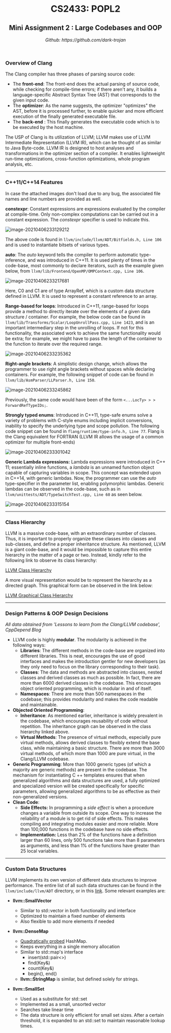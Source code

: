 <div align='center'>
    <h1>CS2433: POPL2</h1>
    <h2>
        Mini Assignment 2 : Large Codebases and OOP
    </h2>
    <em>Github: https://github.com/dark-trojan</em>
</div>

​							

### Overview of Clang 

The Clang compiler has three phases of parsing source code:

- The **front-end**: The front-end does the actual parsing of source code, while checking for compile-time errors; if there aren't any, it builds a language-specific Abstract Syntax Tree (AST) that corresponds to the given input code.
- The **optimizer**: As the name suggests, the optimizer "optimizes" the AST, before it is processed further, to enable quicker and more efficient execution of the finally generated executable file. 
- The **back-end** : This finally generates the executable code which is to be executed by the host machine.

The USP of Clang is its utilization of LLVM; LLVM makes use of LLVM Intermediate Representation (LLVM IR), which can be thought of as similar to Java Byte-code.
LLVM IR is designed to host analyses and transformations in the optimizer section of a compiler. It enables lightweight run-time optimizations, cross-function optimizations, whole program analysis, etc.

------

### C++11/C++14 Features

In case the attached images don't load due to any bug, the associated file names and line numbers are provided as well.

**constexpr**: Constant expressions are expressions evaluated by the compiler at compile-time. Only non-complex computations can be carried out in a constant expression. The *constexpr* specifier is used to indicate this.

![image-20210406233129212](/home/darktrojan/snap/typora/33/.config/Typora/typora-user-images/image-20210406233129212.png)

The above code is found in `llvm/include/llvm/ADT/Bitfields.h, Line 106` and is used to instantiate bitsets of various types.



**auto**: The *auto* keyword tells the compiler to perform automatic type-inference, and was introduced in C++11. It is used plenty of times in the code-base, most commonly to declare iterators, such as the example given below, from `llvm/lib/Frontend/OpenMP/OMPContext.cpp, Line 106`.

![image-20210406233217681](/home/darktrojan/snap/typora/33/.config/Typora/typora-user-images/image-20210406233217681.png)

Here, C0 and C1 are of type ArrayRef, which is a custom data structure defined in LLVM. It is used to represent a constant reference to an array.



**Range-based for loops**: Introduced in C++11, range-based for loops provide a method to directly iterate over the elements of a given data structure / container. For example, the below code can be found in `llvm/lib/Transforms/Scalar/LoopUnrollPass.cpp, Line 1423`, and is an important intermediary step in the unrolling of loops. If not for this functionality, the associated work to achieve the same functionality would be extra; for example, we might have to pass the length of the container to the function to iterate over the required range.

![image-20210406233235362](/home/darktrojan/snap/typora/33/.config/Typora/typora-user-images/image-20210406233235362.png)



**Right-angle brackets**: A simplistic design change, which allows the programmer to use right angle brackets without spaces while declaring containers. For example, the following snippet of code can be found in `llvm/lib/AsmParser/LLParser.h, Line 150`. 

![image-20210406233245862](/home/darktrojan/snap/typora/33/.config/Typora/typora-user-images/image-20210406233245862.png)

Previously, the same code would have been of the form `<...LocTy> > > ForwardRefTypeIDs;`. 



**Strongly typed enums**: Introduced in C++11, type-safe enums solve a variety of problems with C-style enums including implicit conversions, inability to specify the underlying type and scope pollution. The following code snippet can be found in `flang/runtime/type-info.h, Line 77`. Flang is the Clang equivalent for FORTRAN (LLVM IR allows the usage of a common optimizer for multiple front-ends)

![image-20210406233301042](/home/darktrojan/snap/typora/33/.config/Typora/typora-user-images/image-20210406233301042.png)



**Generic Lambda expressions:** Lambda expressions were introduced in C++ 11; essentially inline functions, a *lambda* is an unnamed function object capable of capturing variables in scope. This concept was extended upon in C++14, with generic lambdas. Now, the programmer can use the *auto* type-specifier in the parameter list, enabling polymorphic lambdas. Generic lambdas can be observed in the code-base, such as in `llvm/unittests/ADT/TypeSwitchTest.cpp, Line 60` as seen below.

![image-20210406233315154](/home/darktrojan/snap/typora/33/.config/Typora/typora-user-images/image-20210406233315154.png)

------

### Class Hierarchy

LLVM is a massive code-base, with an extraordinary number of classes. Thus, it is important to properly organize these classes into classes and sub-classes, and define a proper inheritance structure. As mentioned, LLVM is a giant code-base, and it would be impossible to capture this entire hierarchy in the matter of a page or two. Instead, kindly refer to the following link to observe its class hierarchy:

[LLVM Class Hierarchy](https://llvm.org/doxygen/hierarchy.html)

A more visual representation would be to represent the hierarchy as a directed graph. This graphical form can be observed in the link below:

[LLVM Graphical Class Hierarchy](https://llvm.org/doxygen/inherits.html) 

------

### Design Patterns & OOP Design Decisions

*All data obtained from 'Lessons to learn from the Clang/LLVM codebase', CppDepend Blog*

- LLVM code is highly **modular**. The modularity is achieved in the following ways:
  - **Libraries**: The different methods in the code-base are organized into different libraries. This is neat, encourages the use of good interfaces and makes the introduction gentler for new developers (as they only need to focus on the library corresponding to their task).
  - **Classes**: The data and methods are abstracted into classes, nested classes and derived classes as much as possible. In fact, there are more than 6000 derived classes in the codebase. This encourages object oriented programming, which is modular in and of itself.
  - **Namespaces**: There are more than 500 namespaces in the codebase; this provides modularity and makes the code readable and maintainable.
- **Objected Oriented Programming**:
  - **Inheritance**: As mentioned earlier, inheritance is widely prevalent in the codebase, which encourages reusability of code without repetition. The inheritance graph can be observed in the class hierarchy linked above.
  - **Virtual Methods**: The presence of virtual methods, especially pure virtual methods, allows derived classes to flexibly extend the base class, while maintaining a basic structure. There are more than 3000 virtual methods, of which more than 1000 are pure virtual, in the Clang/LLVM codebase.
- **Generic Programming**: More than 1000 generic types (of which a majority are generic methods) are present in the codebase. The mechanism for instantiating C ++ templates ensures that when generalized algorithms and data structures are used, a fully optimized and specialized version will be created specifically for specific parameters, allowing generalized algorithms to be as effective as their non-generalized versions.
- **Clean Code**: 
  - **Side Effects:** In programming a *side effect* is when a procedure changes a variable from outside its scope. One way to increase the reliability of a module is to get rid of side effects. This makes compiling and integrating modules easier and more reliable. More than 100,000 functions in the codebase have no side effects.
  - **Implementation:** Less than 2% of the functions have a definition larger than 60 lines, only 500 functions take more than 8 parameters as arguments, and less than 1% of the functions have greater than 25 local variables.

------

### Custom Data Structures

LLVM implements its own version of different data structures to improve performance. The entire list of all such data structures can be found in the `llvm/include/llvm/ADT` directory, or in this [link](https://llvm.org/doxygen/dir_32453792af2ba70c54e3ccae3a790d1b.html). Some relevant examples are:

- **llvm::SmallVector**
  - Similar to std::vector in both functionality and interface
  - Optimized to maintain a fixed number of elements
  - Also flexible to add more elements if needed

- **llvm::DenseMap**
  - [Quadratically probed](https://en.wikipedia.org/wiki/Quadratic_probing) HashMap.
  - Keeps everything in a single memory allocation
  - Similar to std::map's interface
    - insert(std::pair<>)
    - find(Key&)
    - count(Key&)
    - begin(), end()
  - **llvm::StringMap** is similar, but defined solely for strings.

- **llvm::SmallSet**
  - Used as a substitute for std::set
  - Implemented as a small, unsorted vector
  - Searches take linear time
  - The data structure is only efficient for small set sizes. After a certain threshold, it is expanded to an std::set to maintain reasonable lookup times.
